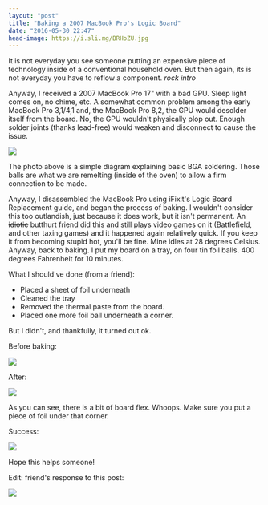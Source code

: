 ```yaml
---
layout: "post"
title: "Baking a 2007 MacBook Pro's Logic Board"
date: "2016-05-30 22:47"
head-image: https://i.sli.mg/BRHoZU.jpg
---
```

It is not everyday you see someone putting an expensive piece of technology inside of a conventional household oven. But then again, its is not everyday you have to reflow a component.
*rock intro*

Anyway, I received a 2007 MacBook Pro 17" with a bad GPU. Sleep light comes on, no chime, etc. A somewhat common problem among the early MacBook Pro 3,1/4,1 and, the MacBook Pro 8,2, the GPU would desolder itself from the board. No, the GPU wouldn't physically plop out. Enough solder joints (thanks lead-free) would weaken and disconnect to cause the issue.

![](http://www.playbackups.com/photos/bga-side-diagram.jpg)

The photo above is a simple diagram explaining basic BGA soldering. Those balls are what we are remelting (inside of the oven) to allow a firm connection to be made.

Anyway, I disassembled the MacBook Pro using iFixit's Logic Board Replacement guide, and began the process of baking. I wouldn't consider this too outlandish, just because it does work,
but it isn't permanent. An ~~idiotic~~ butthurt friend did this and still plays video games on it (Battlefield, and other taxing games) and it happened again relatively quick.
 If you keep it from becoming stupid hot, you'll be fine. Mine idles at 28 degrees Celsius. Anyway, back to baking. I put my board on a tray, on four tin foil balls. 400 degrees Fahrenheit for 10 minutes.

 What I should've done (from a friend):
 * Placed a sheet of foil underneath
 * Cleaned the tray
 * Removed the thermal paste from the board.
 * Placed one more foil ball underneath a corner.

But I didn't, and thankfully, it turned out ok.

Before baking:

![](https://i.sli.mg/p7cFgz.jpg)

After:

![](https://i.sli.mg/ARtTLf.jpg)

As you can see, there is a bit of board flex. Whoops. Make sure you put a piece of foil under that corner.

Success:


![](https://i.sli.mg/vvqOXN.png)

Hope this helps someone!

Edit: friend's response to this post:

![](https://i.sli.mg/fAW2nq.png)

